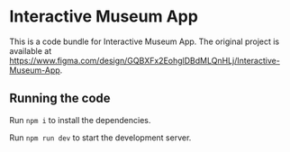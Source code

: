 
  # Interactive Museum App

  This is a code bundle for Interactive Museum App. The original project is available at https://www.figma.com/design/GQBXFx2EohglDBdMLQnHLj/Interactive-Museum-App.

  ## Running the code

  Run `npm i` to install the dependencies.

  Run `npm run dev` to start the development server.
  